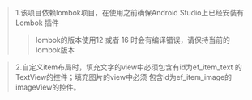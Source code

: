 >1.该项目依赖lombok项目，在使用之前确保Android Studio上已经安装有 Lombok 插件
>>   lombok的版本使用12 或者 16 时会有编译错误，请保持当前的lombok版本

>2.自定义item布局时，填充文字的view中必须包含有id为ef_item_text 的TextView的控件；填充图片的view中必须
>包含id为ef_item_image的imageView的控件。